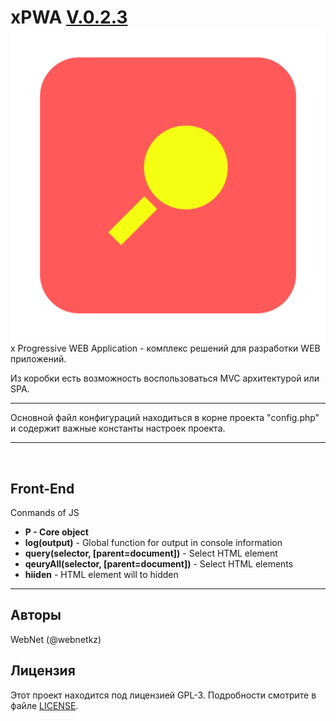<h1>xPWA <u>V.0.2.3</u> <img src="./logo.png" style="float: right"></h1>

<hr>
x Progressive WEB Application - комплекс решений для разработки WEB приложений.<br>

Из коробки есть возможность воспользоваться MVC архитектурой или SPA.
<hr>
Основной файл конфигураций находиться в корне проекта "config.php" и содержит важные константы настроек проекта.
<br>
<hr>
<br>
<h2>Front-End</h2>
<p>Conmands of JS</p>
<ul>
<li><b>P - Core object</b></li>
<li><b>log(output)</b> - Global function for output in console information</li>
<li><b>query(selector, [parent=document])</b> - Select HTML element</li>
<li><b>qeuryAll(selector, [parent=document])</b> - Select HTML elements</li>
<li><b>hiiden</b> - HTML element will to hidden</li>

</ul>

<hr>
<h2>Авторы</h2>
WebNet (@webnetkz)
<h2>Лицензия</h2>
Этот проект находится под лицензией GPL-3. Подробности смотрите в файле <a href="LICENSE">LICENSE</a>.




